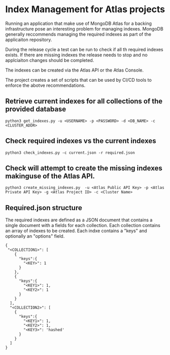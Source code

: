 # Index Management for Atlas projects

Running an application that make use of MongoDB Atlas for a backing infrastructure pose an interesting problem for managing indexes. MongoDB generally reccommends managing the required indexes as part of the applicaiton repository. 

During the release cycle a test can be run to check if all th required indexes exists. If there are missing indexes the release needs to stop and no applciaiton changes should be completed. 

The indexes can be created via the Atlas API or the Atlas Console.

The project creates a set of scripts that can be used by CI/CD tools to enforce the abotve recommendations. 


## Retrieve current indexes for all collections of the provided database

```
python3 get_indexes.py -u <USERNAME> -p <PASSWORD> -d <DB_NAME> -c <CLUSTER_ADDR>
```

## Check required indexes vs the current indexes

```
python3 check_indexes.py -c current.json -r required.json
```

## Check will attempt to create the missing indexes makinguse of the Atlas API.

```
python3 create_missing_indexes.py  -u <Atlas Public API Key> -p <Atlas Private API Key> -g <Atlas Project ID> -c <Cluster Name>
```

## Required.json structure

The required indexes are defined as a JSON document that contains a single document with a fields for each collection. Each collection contains an array of indexes to be created. Each indxe contains a "keys" and optionally an "options" field.
```
{
 "<COLLECTION1>": [
    {
      "keys":{
        "<KEY>": 1
      }
    },
    {
      "keys":{
        "<KEY1>": 1,
    	"<KEY2>": 1
      }
    }
  ],
  "<COLLECTION2>": [
    {
      "keys":{
        "<KEY1>": 1,
        "<KEY2>": 1,
        "<KEY3>": 'hashed'
      }
    }
  ]
}
```